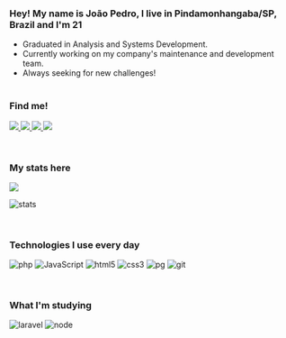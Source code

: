 ### Hey! My name is João Pedro, I live in Pindamonhangaba/SP, Brazil and I'm 21 

- Graduated in Analysis and Systems Development.
- Currently working on my company's maintenance and development team.
- Always seeking for new challenges!
<br><br>

### Find me!
<p>
  <a href="https://github.com/jpmachadoo">
    <img src="https://img.shields.io/badge/-Github-000?style=for-the-badge&logo=Github&logoColor=white&link=https://github.com/jpmachadoo">
  </a>

  <a href="https://www.linkedin.com/in/jpmachado99/">
    <img src="https://img.shields.io/badge/-LinkedIn-blue?style=for-the-badge&logo=Linkedin&logoColor=white&link=https://www.linkedin.com/in/jpmachado99/">
  </a>

  <a href="https://api.whatsapp.com/send?phone=5512988274596">
    <img src="https://img.shields.io/badge/WhatsApp-25D366?style=for-the-badge&logo=whatsapp&logoColor=white">
    </a>

  <a href="https://open.spotify.com/user/222a5wgktqffh4ncyqglqydni?si=c4871e19f32541eb">
    <img src="https://img.shields.io/badge/Spotify-1ED760?style=for-the-badge&logo=spotify&logoColor=white" />
  </a>
</p>

<br>

### My stats here
<p >
  <a href="https://github.com/anuraghazra/github-readme-stats">
    <img
      align="center"
      src="https://github-readme-stats.vercel.app/api?username=jpmachadoo&show_icons=true&theme=dracula"
    />
  </a>
</p>

<p>
    <img align="center" src="https://github-readme-stats.vercel.app/api/top-langs?username=jpmachadoo&show_icons=true&locale=en&layout=compact&theme=dracula" alt="stats" />
</p>

<br>

### Technologies I use every day
<p>
  <img alt="php" src="https://img.shields.io/badge/-PHP-8993be?style=flat-square&logo=php&logoColor=white" />
  <img alt="JavaScript" src="https://img.shields.io/badge/-JavaScript-F0DB4F?style=flat-square&logo=javascript&logoColor=black" />
  <img alt="html5" src="https://img.shields.io/badge/-HTML5-E34F26?style=flat-square&logo=html5&logoColor=white" />
  <img alt="css3" src="https://img.shields.io/badge/-CSS3-264de4?style=flat-square&logo=css3&logoColor=white" />
  <img alt="pg" src="https://img.shields.io/badge/-PostgreSQL-0064a5?style=flat-square&logo=postgresql&logoColor=white" />
  <img alt="git" src="https://img.shields.io/badge/-Git-f34f29?style=flat-square&logo=git&logoColor=white" />
</p>
<br>

### What I'm studying

<p>
  <img alt="laravel" src="https://img.shields.io/badge/-Laravel-fb503b?style=flat-square&logo=laravel&logoColor=white" />
  <img alt="node" src="https://img.shields.io/badge/-NodeJS-68a063?style=flat-square&logo=node.js&logoColor=black" />
</p>